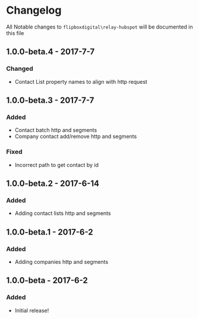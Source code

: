 # Changelog
All Notable changes to `flipboxdigital\relay-hubspot` will be documented in this file

## 1.0.0-beta.4 - 2017-7-7
### Changed
- Contact List property names to align with http request

## 1.0.0-beta.3 - 2017-7-7
### Added
- Contact batch http and segments
- Company contact add/remove http and segments

### Fixed
- Incorrect path to get contact by id

## 1.0.0-beta.2 - 2017-6-14
### Added
- Adding contact lists http and segments

## 1.0.0-beta.1 - 2017-6-2
### Added
- Adding companies http and segments

## 1.0.0-beta - 2017-6-2

### Added
- Initial release!
